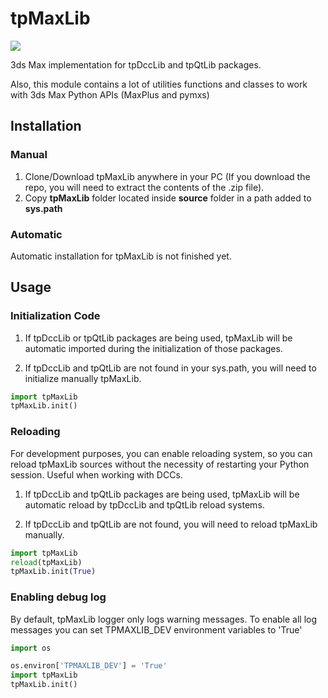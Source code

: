 # tpMaxLib

<p align="left">
    <a href="https://github.com/tpoveda/tpPyUtils/blob/master/LICENSE" alt="License">
        <img src="https://img.shields.io/github/license/tpoveda/tpMaxLib.svg" /></a>
</p

3ds Max implementation for tpDccLib and tpQtLib packages.

Also, this module contains a lot of utilities functions and classes to work with 3ds Max Python APIs (MaxPlus and pymxs)

## Installation
### Manual
1. Clone/Download tpMaxLib anywhere in your PC (If you download the repo, you will need to extract
the contents of the .zip file).
2. Copy **tpMaxLib** folder located inside **source** folder in a path added to **sys.path**

### Automatic
Automatic installation for tpMaxLib is not finished yet.

## Usage

### Initialization Code

1. If tpDccLib or tpQtLib packages are being used, tpMaxLib will be automatic imported during the initialization
of those packages.

2. If tpDccLib and tpQtLib are not found in your sys.path, you will need to initialize manually tpMaxLib.
```python
import tpMaxLib
tpMaxLib.init()
```

### Reloading
For development purposes, you can enable reloading system, so 
you can reload tpMaxLib sources without the necessity of restarting
your Python session. Useful when working with DCCs.

1. If tpDccLib and tpQtLib packages are being used, tpMaxLib will be automatic reload by tpDccLib and tpQtLib reload systems.

2. If tpDccLib and tpQtLib are not found, you will need to reload tpMaxLib manually.
```python
import tpMaxLib
reload(tpMaxLib)
tpMaxLib.init(True)
```

### Enabling debug log
By default, tpMaxLib logger only logs warning messages. To enable all log messages
you can set TPMAXLIB_DEV environment variables to 'True'
```python
import os

os.environ['TPMAXLIB_DEV'] = 'True'
import tpMaxLib
tpMaxLib.init()
```
